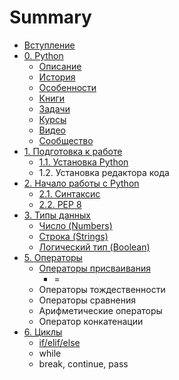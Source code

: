 # Summary

* [Вступление](README.md)
* [0. Python](python.md)
  * [Описание](python/opisanie.md)
  * [История](python/istoriya.md)
  * [Особенности](python/osobennosti.md)
  * [Книги](python/knigi.md)
  * [Задачи](python/zadachi.md)
  * [Курсы](python/kursi.md)
  * [Видео](python/video.md)
  * [Сообщество](python/soobschestvo.md)
* [1. Подготовка к работе](chapter1.md)
  * [1.1. Установка Python](chapter1/ustanovka-python.md)
  * 1.2. Установка редактора кода
* [2. Начало работы с Python](yfdfwerwer.md)
  * [2.1. Синтаксис](yfdfwerwer/sintaksis.md)
  * [2.2. PEP 8](yfdfwerwer/pep-8.md)
* [3. Типы данных](tipi-dannih.md)
  * [Число \(Numbers\)](tipi-dannih/chislo-numbers-int.md)
  * [Строка \(Strings\)](tipi-dannih/stroka-strings-str.md)
  * [Логический тип \(Boolean\)](tipi-dannih/logicheskii-tip-booltruefalse.md)
* [5. Операторы](operatori.md)
  * [Операторы присваивания](operatori/operatori-prisvaivaniya.md)
    * =
  * Операторы тождественности
  * Операторы сравнения
  * Арифметические операторы
  * Оператор конкатенации
* [6. Циклы](tsikli.md)
  * [if/elif/else](tsikli/ifelifelse.md)
  * while
  * break, continue, pass

